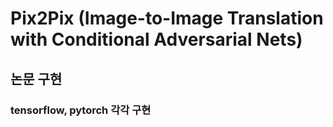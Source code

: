 # Pix2Pix (Image-to-Image Translation with Conditional Adversarial Nets)
## 논문 구현
### tensorflow, pytorch 각각 구현

